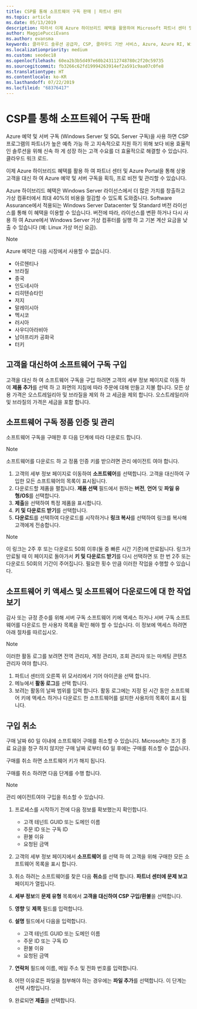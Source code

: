 ```yaml
---
title: CSP를 통해 소프트웨어 구독 판매 | 파트너 센터
ms.topic: article
ms.date: 05/13/2019
description: 따라서 이제 Azure 하이브리드 혜택을 활용하여 Microsoft 파트너 센터 및 Azure Portal을 통해 상업 고객을 대신하여 Azure Reserved Instances 및 서버 구독을 획득, 프로비전 및 관리할 수 있게 되었습니다.
author: MaggiePucciEvans
ms.author: evansma
keywords: 클라우드 솔루션 공급자, CSP, 클라우드 기반 서비스, Azure, Azure RI, Windows Server, SQL Server, 소프트웨어 구독
ms.localizationpriority: medium
ms.custom: seodec18
ms.openlocfilehash: 60ea2b3b5d497e60b243112748780c2f20c59735
ms.sourcegitcommit: fb3266c62fd19994263914ef2a591c9aa07c0fe8
ms.translationtype: HT
ms.contentlocale: ko-KR
ms.lasthandoff: 07/22/2019
ms.locfileid: "68376417"
---
```

# <a name="sell-software-subscriptions-through-csp"></a>CSP를 통해 소프트웨어 구독 판매

Azure 예약 및 서버 구독 (Windows Server 및 SQL Server 구독)을 사용 하면 CSP 프로그램의 파트너가 높은 예측 가능 하 고 지속적으로 지원 하기 위해 보다 비용 효율적인 솔루션을 위해 신속 하 게 성장 하는 고객 수요를 더 효율적으로 해결할 수 있습니다. 클라우드 워크 로드. 

이제 Azure 하이브리드 혜택를 활용 하 여 파트너 센터 및 Azure Portal을 통해 상용 고객을 대신 하 여 Azure 예약 및 서버 구독을 획득, 프로 비전 및 관리할 수 있습니다. 

Azure 하이브리드 혜택은 Windows Server 라이선스에서 더 많은 가치를 창출하고 가상 컴퓨터에서 최대 40%의 비용을 절감할 수 있도록 도와줍니다. Software Assurance에서 적용되는 Windows Server Datacenter 및 Standard 버전 라이선스를 통해 이 혜택을 이용할 수 있습니다. 버전에 따라, 라이선스를 변환 하거나 다시 사용 하 여 Azure에서 Windows Server 가상 컴퓨터를 실행 하 고 기본 계산 요금을 낮출 수 있습니다 (예: Linux 가상 머신 요금).

> [!NOTE]  
> Azure 예약은 다음 시장에서 사용할 수 없습니다.  
> * 아르헨티나
> * 브라질
> * 중국
> * 인도네시아
> * 리히텐슈타인
> * 저지
> * 말레이시아
> * 멕시코
> * 러시아
> * 사우디아라비아
> * 남아프리카 공화국
> * 터키

<!--March 20, 2019 - this list of countries was correct as of today. Maggie last updated the list according to FAREAST\v-pubobb in bug 20907186.
-->

## <a name="buy-software-subscriptions-on-behalf-of-customers"></a>고객을 대신하여 소프트웨어 구독 구입

고객을 대신 하 여 소프트웨어 구독을 구입 하려면 고객의 세부 정보 페이지로 이동 하 여 **제품 추가**를 선택 하 고 화면의 지침에 따라 주문에 대해 만들고 지불 합니다. 모든 상용 가격은 오스트레일리아 및 브라질을 제외 하 고 세금을 제외 합니다. 오스트레일리아 및 브라질의 가격은 세금을 포함 합니다.

## <a name="activate-and-manage-software-subscriptions"></a>소프트웨어 구독 정품 인증 및 관리

소프트웨어 구독을 구매한 후 다음 단계에 따라 다운로드 합니다.

>[!NOTE]
>소프트웨어를 다운로드 하 고 정품 인증 키를 받으려면 관리 에이전트 여야 합니다.

1. 고객의 세부 정보 페이지로 이동하여 **소프트웨어**를 선택합니다. 고객을 대신하여 구입한 모든 소프트웨어의 목록이 표시됩니다. 
2.  다운로드할 제품을 펼칩니다. **제품 선택** 필드에서 원하는 **버전**, **언어** 및 **파일 유형/OS**를 선택합니다. 
3.  **제출**을 선택하여 특정 제품을 표시합니다. 
4.  **키 및 다운로드 받기**를 선택합니다. 
5.  **다운로드**를 선택하여 다운로드를 시작하거나 **링크 복사**를 선택하여 링크를 복사해 고객에게 전송합니다. 

>[!NOTE]
>이 링크는 2주 후 또는 다운로드 50회 이후(둘 중 빠른 시간 기준)에 만료됩니다. 링크가 만료될 때 이 페이지로 돌아가서 **키 및 다운로드 받기**를 다시 선택하면 또 한 번 2주 또는 다운로드 50회의 기간이 주어집니다. 필요한 횟수 만큼 이러한 작업을 수행할 수 있습니다. 

## <a name="view-activity-for-software-key-access-and-software-downloads"></a>소프트웨어 키 액세스 및 소프트웨어 다운로드에 대 한 작업 보기
감사 또는 규정 준수를 위해 서버 구독 소프트웨어 키에 액세스 하거나 서버 구독 소프트웨어를 다운로드 한 사용자 목록을 확인 해야 할 수 있습니다. 이 정보에 액세스 하려면 아래 절차를 따르십시오. 

>[!NOTE]
>이러한 활동 로그를 보려면 전역 관리자, 계정 관리자, 조회 관리자 또는 마케팅 콘텐츠 관리자 여야 합니다. 

1.  파트너 센터의 오른쪽 위 모서리에서 기어 아이콘을 선택 합니다. 
2.  메뉴에서 **활동 로그**를 선택 합니다.
3.  보려는 활동의 날짜 범위를 입력 합니다. 활동 로그에는 지정 된 시간 동안 소프트웨어 키에 액세스 하거나 다운로드 한 소프트웨어를 설치한 사용자의 목록이 표시 됩니다. 

## <a name="cancel-a-purchase"></a>구입 취소

구매 날짜 60 일 이내에 소프트웨어 구매를 취소할 수 있습니다. Microsoft는 조기 종료 요금을 청구 하지 않지만 구매 날짜 로부터 60 일 후에는 구매를 취소할 수 없습니다.

구매를 취소 하면 소프트웨어 키가 해지 됩니다. 

구매를 취소 하려면 다음 단계를 수행 합니다.

>[!NOTE]
>관리 에이전트여야 구입을 취소할 수 있습니다. 

1.  프로세스를 시작하기 전에 다음 정보를 확보했는지 확인합니다.
    -   고객 테넌트 GUID 또는 도메인 이름
    -   주문 ID 또는 구독 ID
    -   환불 이유
    -   요청된 금액

2.  고객의 세부 정보 페이지에서 **소프트웨어** 를 선택 하 여 고객을 위해 구매한 모든 소프트웨어 목록을 표시 합니다. 

3.  취소 하려는 소프트웨어를 찾은 다음 **취소**를 선택 합니다. **파트너 센터에 문제 보고** 페이지가 열립니다. 

4.  **세부 정보**의 **문제 유형** 목록에서 **고객을 대신하여 CSP 구입/환불**을 선택합니다.

5.  **영향** 및 **제목** 필드를 입력합니다. 

6.  **설명** 필드에서 다음을 입력합니다. 
    -   고객 테넌트 GUID 또는 도메인 이름
    -   주문 ID 또는 구독 ID
    -   환불 이유
    -   요청된 금액

7.  **연락처** 필드에 이름, 메일 주소 및 전화 번호를 입력합니다. 

8.  어떤 이유로든 파일을 첨부해야 하는 경우에는 **파일 추가**를 선택합니다. 이 단계는 선택 사항입니다. 

9.  완료되면 **제출**을 선택합니다.
